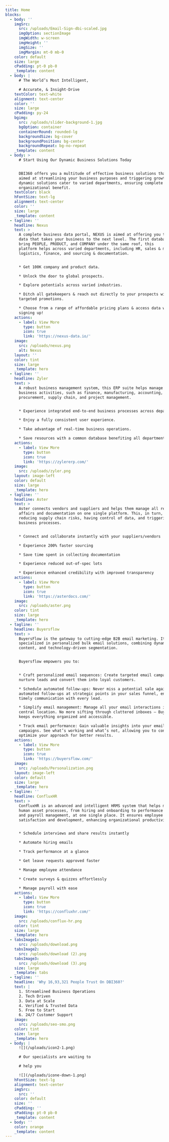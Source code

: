 ```yaml
---
title: Home
blocks:
  - body: ''
    imgSrc:
      src: /uploads/Email-Sign-dbi-scaled.jpg
      imgOption: sectionImage
      imgWidth: w-screen
      imgHeight: ''
      imgSize: ''
      imgMargin: mt-0 mb-0
    color: default
    size: large
    cPadding: pt-0 pb-0
    _template: content
  - body: |
      # The World’s Most Intelligent,

      # Accurate, & Insight-Drive
    textColor: text-white
    alignment: text-center
    color: ''
    size: large
    cPadding: py-24
    bgimg:
      src: /uploads/slider-background-1.jpg
      bgOption: container
      containerRound: rounded-lg
      backgroundSize: bg-cover
      backgroundPosition: bg-center
      backgroundRepeat: bg-no-repeat
    _template: content
  - body: >
      # Start Using Our Dynamic Business Solutions Today


      DBI360 offers you a multitude of effective business solutions that are
      aimed at streamlining your business purposes and triggering growth. These
      dynamic solutions cater to varied departments, ensuring complete
      organizational benefit.
    textColor: black
    hFontSize: text-lg
    alignment: text-center
    color: ''
    size: large
    _template: content
  - tagline: ''
    headline: Nexus
    text: >
      A complete business data portal, NEXUS is aimed at offering you the right
      data that takes your business to the next level. The first database to
      bring PEOPLE, PRODUCT, and COMPANY under the same roof, this
      platform helps across varied departments, including HR, sales & marketing,
      logistics, finance, and sourcing & documentation.


      * Get 100K company and product data.

      * Unlock the door to global prospects.

      * Explore potentials across varied industries.

      * Ditch all gatekeepers & reach out directly to your prospects with your
      targeted promotions.

      * Choose from a range of affordable pricing plans & access data without
      signing up!
    actions:
      - label: View More
        type: button
        icon: true
        link: 'https://nexus-data.io/'
    image:
      src: /uploads/nexus.png
      alt: Nexus
    layout: ''
    color: tint
    size: large
    _template: hero
  - tagline: ''
    headline: Zyler
    text: >
      A robust business management system, this ERP suite helps manage everyday
      business activities, such as finance, manufacturing, accounting,
      procurement, supply chain, and project management.


      * Experience integrated end-to-end business processes across departments.

      * Enjoy a fully consistent user experience.

      * Take advantage of real-time business operations.

      * Save resources with a common database benefiting all departments.
    actions:
      - label: View More
        type: button
        icon: true
        link: 'https://zylererp.com/'
    image:
      src: /uploads/zyler.png
    layout: image-left
    color: default
    size: large
    _template: hero
  - tagline: ''
    headline: Aster
    text: >
      Aster connects vendors and suppliers and helps them manage all regulatory
      affairs and documentation on one single platform. This, in turn, helps in
      reducing supply chain risks, having control of data, and triggering
      business processes.


      * Connect and collaborate instantly with your suppliers/vendors

      * Experience 200% faster sourcing

      * Save time spent in collecting documentation

      * Experience reduced out-of-spec lots

      * Experience enhanced credibility with improved transparency
    actions:
      - label: View More
        type: button
        icon: true
        link: 'https://asterdocs.com/'
    image:
      src: /uploads/aster.png
    color: tint
    size: large
    _template: hero
  - tagline: ''
    headline: Buyersflow
    text: >
      BuyersFlow is the gateway to cutting-edge B2B email marketing. It is
      specialized in personalized bulk email solutions, combining dynamic
      content, and technology-driven segmentation.


      Buyersflow empowers you to:


      * Craft personalized email sequences: Create targeted email campaigns that
      nurture leads and convert them into loyal customers.

      * Schedule automated follow-ups: Never miss a potential sale again! Set up
      automated follow-ups at strategic points in your sales funnel, ensuring
      timely communication with every lead.

      * Simplify email management: Manage all your email interactions in one
      central location. No more sifting through cluttered inboxes – Buyersflow
      keeps everything organized and accessible.

      * Track email performance: Gain valuable insights into your email
      campaigns. See what’s working and what’s not, allowing you to constantly
      optimize your approach for better results.
    actions:
      - label: View More
        type: button
        icon: true
        link: 'https://buyersflow.com/'
    image:
      src: /uploads/Personalization.png
    layout: image-left
    color: default
    size: large
    _template: hero
  - tagline: ''
    headline: ConfluxHR
    text: >
      ConfluxHR is an advanced and intelligent HRMS system that helps manage all
      human asset processes, from hiring and onboarding to performance tracking
      and payroll management, at one single place. It ensures employee
      satisfaction and development, enhancing organizational productivity.


      * Schedule interviews and share results instantly

      * Automate hiring emails

      * Track performance at a glance

      * Get leave requests approved faster

      * Manage employee attendance

      * Create surveys & quizzes effortlessly

      * Manage payroll with ease
    actions:
      - label: View More
        type: button
        icon: true
        link: 'https://confluxhr.com/'
    image:
      src: /uploads/conflux-hr.png
    color: tint
    size: large
    _template: hero
  - tabsImage1:
      src: /uploads/download.png
    tabsImage2:
      src: /uploads/download (2).png
    tabsImage3:
      src: /uploads/download (3).png
    size: large
    _template: tabs
  - tagline: ''
    headline: 'Why 16,93,321 People Trust On DBI360?'
    text: |
      1. Streamlined Business Operations
      2. Tech Driven
      3. Data at Scale
      4. Verified & Trusted Data
      5. Free to Start
      6. 24/7 Customer Support
    image:
      src: /uploads/seo-smo.png
    color: tint
    size: large
    _template: hero
  - body: |
      ![](/uploads/icon2-1.png)

      # Our specialists are waiting to

      # help you

      ![](/uploads/icone-down-1.png)
    hFontSize: text-lg
    alignment: text-center
    imgSrc:
      src: ''
    color: default
    size: ''
    cPadding: ''
    sPadding: pt-0 pb-0
    _template: content
  - body: ''
    color: orange
    _template: content
---
```


